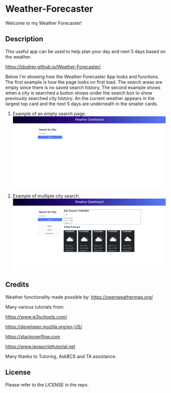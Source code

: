 # Weather-Forecaster
Welcome to my Weather Forecaster! 

## Description
This useful app can be used to help plan your day and next 5 days based on the weather. 

https://ldudrey.github.io/Weather-Forecaster/

Below I'm showing how the Weather Forecaster App looks and functions. The first example is how the page looks on first load. The search areas are empty since there is no saved search history. The second example shows when a city is searched a button shows under the search box to show previously searched city history. An the current weather appears in the largest top card and the next 5 days are underneath in the smaller cards.

1. Example of an empty search page.
![The Weather Forecaster webpage includes a search area and search button.](./assets/images/weather%20forecaster%20empty.png)


2. Example of multiple city search.
![The Weather Forecaster webpage includes includes a search area and search button. A area showing current weather conditions and 5 cards showing next 5 day forecast.](./assets/images/Weather%20Forecaster%20Multiple.png)


## Credits
Weather functionality made possible by: https://openweathermap.org/

Many various tutorials from:

https://www.w3schools.com/

https://developer.mozilla.org/en-US/

https://stackoverflow.com

https://www.javascripttutorial.net

Many thanks to Tutoring, AskBCS and TA assistance.

## License
Please refer to the LICENSE in the repo.





